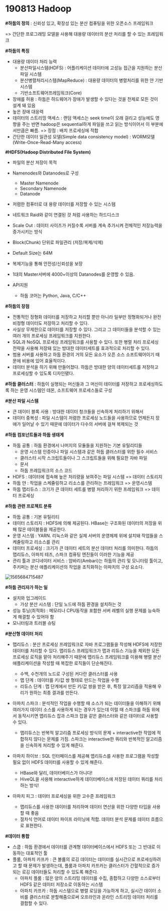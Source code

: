 # 190813 Hadoop

**#하둡의 정의** : 신뢰성 있고, 확장성 있는 분산 컴퓨팅을 위한 오픈소스 프레임워크

=> 간단한 프로그래밍 모델을 사용해 대용량 데이터의 분산 처리를 할 수 있는 프레임워크



**#하둡의 특징**

- 대용량 데이터 처리 능력
  - 분산파일시스템(HDFS) : 어플리케이션 데이터에 고성능 접근을 지원하는 분산 파일 시스템
  - 분산병렬처리시스템(MapReduce) : 대용량 데이터의 병렬처리를 위한 얀 기반 시스템
  - 기반소프트웨어프레임워크(Core)
- 장애를 허용 : 하둡은 하드웨어가 장애가 발생할 수 있다는 것을 전제로 모든 것이 설계 돼 있음
- 높은 장애 대응력
- 데이터의 스트리밍 액세스 : 랜덤 액세스는 seek time이 오래 걸리고 성능에도 영향을 주는 반면 hadoop은 sequential하게 파일을 쓰고 읽는 방식이어서 이 부분에서만큼은 빠름. => 장점 : 배치 프로세싱에 적합
- 간단한 데이터 일관성 모델(Simple data consistency model) : WORM모델(Write-Once-Read-Many access)



**#HDFS(Hadoop Distributed File System)**

- 파일의 분산 저장이 목적

- Namenodes와 Datanodes로 구성
  - Master Namenode
  - Secondary Namenode
  - Datanode

-  저렴한 컴퓨터로 대 용량 데이터를 저장할 수 있는 시스템
  - 네트워크 Raid와 같이 연결된 것 처럼 사용하는 하드디스크

  - Scale Out : 데이터 사이즈가 커질수록 서버를 계속 추가시켜 전체적인 저장능력을 증가시키는 방식

-  Block(Chunk) 단위로 파일관리 (저장/복제/삭제)
  - Default Size는 64M

- 복제기능을 통해 안전성/신뢰성을 보장

-  1대의 Master서버에 4000+이상의 Datanodes를 운영할 수 있음.

- API지원
  - 하둡 코어는 Python, Java, C/C++



**#하둡의 장점**

- 전통적인 정형화 데이터를 저장하고 처리할 뿐만 아니라 일부만 정형화되거나 완전 비정형 데이터도 저장하고 처리할 수 있다.
- 사실상 무제한으로 데이터를 저장할 수 있다. 그리고 그 데이터들을 분석할 수 있는 여러 개의 프로세싱 프레임워크를 지원한다.
- SQL과 NoSQL 프로세싱 프레임워크를 사용할 수 있다. 또한 병렬 처리 프로세싱 전략을 사용해 저장돼 있는 방대한 데이터세트를 효과적으로 처리할 수 있다.
- 범용 서버를 사용하고 하둡 환경의 거의 모든 요소가 오픈 소스 소프트웨어이기 때문에 비용에 있어 효율적이다.
- 데이터 분석을 하기 위해 만들어졌다. 하둡은 방대한 양의 데이터세트를 저장하고 프로세싱할 수 있도록 디자인됐다.



**#하둡 클러스터** : 하둡이 실행되는 머신들과 그 머신이 데이터를 저장하고 프로세싱하도록 하는 운영 시스템인 데몬, 소프트웨어 프로세스들로 구성



**#분산 파일 시스템**

- 큰 데이터 블록 사용 : 방대한 데이터 청크들을 신속하게 처리하기 위해서
- 데이터 중복성 : 파일 시스템이 저렴한 프로세싱 노드들을 사용하므로 언제든지 장애가 일어날 수 있기 때문에 데이터가 다수의 서버에 걸쳐 복제되는 것



**#하둡 컴포넌트들과 하둡 생태계**

- 하둡 공통 : 하둡 환경에서 나머지의 모듈들을 지원하는 기본 유틸리티들
  - 운영 시스템 인증이나 파일 시스템과 같은 하둡 클러스터를 위한 필수 서비스
  - 클러스터 시작 스크립트들이나 그 스크립트들을 위해 필요한 자바 파일
  - 문서
  - 하둡 프레임워크의 소스 코드
- HDFS : 데이터에 접속해 높은 처리량을 보여주는 파일 시스템 => 데이터 스토리지
- 하둡 얀 : 작업을 스케쥴링하고 리소스를 관리하는 프레임워크 => 운영시스템
- 하둡 맵리듀스 : 크기가 큰 데이터 세트를 병렬 처리하기 위한 프레임워크  => 데이터 프로세싱



**#하둡 관련 프로젝트 분류**

- 하둡 공통 : 기본 유틸리티
- 데이터 스토리지 : HDFS에 의해 제공된다. HBase는 구조화된 데이터의 저장을 위해 많은 테이블들을 제공한다.
- 운영 시스템 : YARN. 리눅스와 같은 실제 서버의 운영체제 위에 설치돼 작업들을 스케쥴링하고 리소스를 관리
- 데이터 프로세싱 : 크기가 큰 데이터 세트의 분산 데이터 처리를 의미한다. 하둡의 맵리듀스, 아파치 테즈, 스파크 컴퓨팅 엔진들이 이러한 기능을 제공
- 관리 툴과 코디네이터 서비스 : 암바리(Ambari)는 하둡의 관리 및 모니터링 툴이고, 주키퍼는 분산 애플리케이션의 작업을 조직화하는 아파치의 구성 요소다.



![1565684715487](C:\Users\student\AppData\Roaming\Typora\typora-user-images\1565684715487.png)



**#하둡 관리자가 하는 일**

- 설치와 업그레이드
  - 가상 분산 시스템 : 단일 노드에 하둡 환경을 설치하는 것
- 성능 튜닝(최적화) : 메모리나 CPU동작을 포함한 서버 레벨의 실행 문제를 능숙하게 해결할 수 있어야 함
- 모니터링과 트러블 슈팅



**#분산형 데이터 처리**

- 맵리듀스 : 분산 프로세싱 프레임워크로 자바 프로그램들을 작성해 HDFS에 저장한 데이터를 처리할 수 있다. 맵리듀스 프레임워크가 맵과 리듀스 기능을 제외한 모든 프로세싱 로직을 맡아 처리해주기 때문에 맵리듀스 프레임워크를 이용해 병렬 분산 애플리케이션을 작성할 때 복잡한 로직들이 단순해진다.
  - 수백, 수천개의 노드로 구성된 커다란 클러스터를 사용
  - 맵 단계 : 데이터를 키/값 쌍 형태로 만드는 작업을 수행
  - 리듀스 단계 : 맵 단계에서 만든 키/값 쌍을 받은 후, 특정 알고리즘을 적용해 우리가 원하는 최종 결과를 만든다. 

- 아파치 스파크 : 분석적인 작업을 수행할 때 소스가 되는 데이터들을 이해하기 위해 여러가지 데이터 소스를 사용하게 되는 경우가 있는데 이럴 때 스파크를 하둡 위에서 동작시키면 맵리듀스 잡과 스파크 잡을 같은 클러스터와 같은 데이터로 사용할 수 있다.
  - 맵리듀스는 반복적 알고리즘 프로세싱 방식의 문제 + interactive한 작업에 적합하지 않다는 문제를 가짐. 스파크는 interactive한 쿼리와 반복적인 알고리즘을 신속하게 처리할 수 있게 해준다.
- 아파치 하이브 : SQL 인터페이스를 제공해 맵리듀스를 사용한 프로그램을 작성할 필요 없이 HDFS 데이터를 사용할 수 있게 해준다. 
  - HBase와 달리, 데이터베이스가 아니다!
  - HiveQL을 사용해 interactive하게 데이터베이스에 저장된 데이터 쿼리를 처리하는 방식!
- 아파치 피그 : 데이터 프로세싱을 위한 고수준 프레임워크
  - 맵리듀스를 사용한 데이터를 처리하며 데이터 연산을 위한 다양한 타입을 사용할 때 좋음
  - 절차식 언어로 데이터 파이프 라이닝에 적합. 데이터 분석 문제를 데이터 흐름으로 표현한다.



**#데이터 통합**

- 스쿱 : 하둡 환경에서 데이터를 관계형 데이터베이스에서 HDFS 또는 그 반대로 이동하는 대표적인 툴
- 플룸, 아파치 카프카 : 큰 볼륨의 로깅 데이터는 데이터를 실시간으로 프로세싱하려고 할 때 문제가 발생하는데, 플룸과 아파치 카프카는 클러스터가 간혈적으로 증가되는 로깅 데이터들도 처리할 수 있도록 해준다.
  - 아파치 플룸 : 많은 양의 스트리밍 데이터를 수집, 종합하고 다양한 소스로부터 HDFS 같은 데이터 저장소로 이동하는 시스템
  - 아파치 카프카 : 하둡 시스템으로 병렬 로딩을 가능하게 하고, 실시간 데이터 소비를 클러스터로 분할해줌으로써 오프라인과 온라인 스트리밍 데이터 처리를 결합할 수 있다.